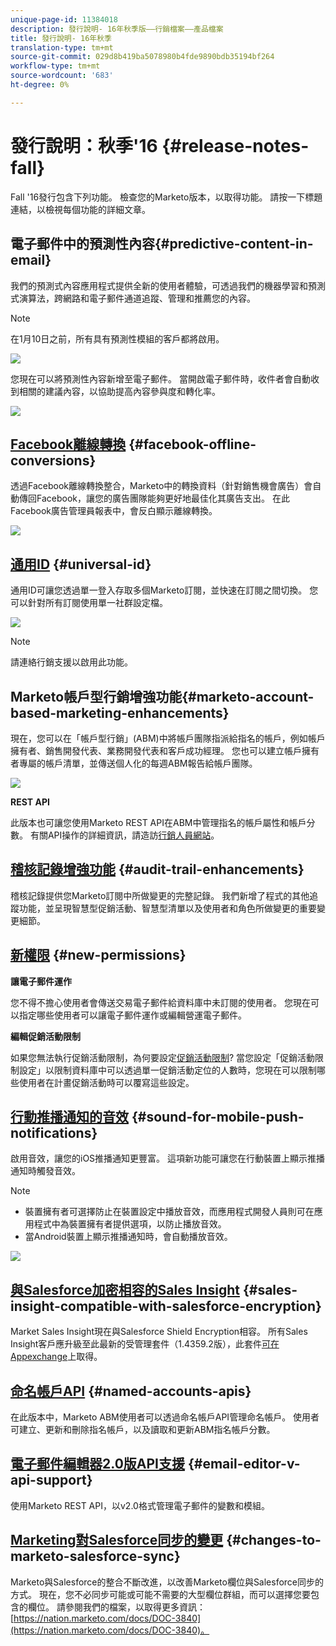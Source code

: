 ```yaml
---
unique-page-id: 11384018
description: 發行說明- 16年秋季版——行銷檔案——產品檔案
title: 發行說明- 16年秋季
translation-type: tm+mt
source-git-commit: 029d8b419ba5078980b4fde9890bdb35194bf264
workflow-type: tm+mt
source-wordcount: '683'
ht-degree: 0%

---
```



# 發行說明：秋季&#39;16 {#release-notes-fall}

Fall &#39;16發行包含下列功能。 檢查您的Marketo版本，以取得功能。 請按一下標題連結，以檢視每個功能的詳細文章。

## 電子郵件中的預測性內容{#predictive-content-in-email}

我們的預測式內容應用程式提供全新的使用者體驗，可透過我們的機器學習和預測式演算法，跨網路和電子郵件通道追蹤、管理和推薦您的內容。

>[!NOTE]
>
>在1月10日之前，所有具有預測性模組的客戶都將啟用。

![](assets/shafe.png)

您現在可以將預測性內容新增至電子郵件。 當開啟電子郵件時，收件者會自動收到相關的建議內容，以協助提高內容參與度和轉化率。

![](assets/predictive.png)

## [Facebook離線轉換](/help/marketo/product-docs/demand-generation/facebook/understanding-facebook-offline-conversions.md) {#facebook-offline-conversions}

透過Facebook離線轉換整合，Marketo中的轉換資料（針對銷售機會廣告）會自動傳回Facebook，讓您的廣告團隊能夠更好地最佳化其廣告支出。 在此Facebook廣告管理員報表中，會反白顯示離線轉換。

![](assets/facebook.png)

## [通用ID](/help/marketo/product-docs/administration/settings/using-a-universal-id-for-subscription-login.md) {#universal-id}

通用ID可讓您透過單一登入存取多個Marketo訂閱，並快速在訂閱之間切換。 您可以針對所有訂閱使用單一社群設定檔。

![](assets/image2016-11-3-15-3a10-3a16.png)

>[!NOTE]
>
>請連絡行銷支援以啟用此功能。

## Marketo帳戶型行銷增強功能{#marketo-account-based-marketing-enhancements}

現在，您可以在「帳戶型行銷」(ABM)中將帳戶團隊指派給指名的帳戶，例如帳戶擁有者、銷售開發代表、業務開發代表和客戶成功經理。 您也可以建立帳戶擁有者專屬的帳戶清單，並傳送個人化的每週ABM報告給帳戶團隊。

![](assets/account-team-11-15-16.png)

**REST API**

此版本也可讓您使用Marketo REST API在ABM中管理指名的帳戶屬性和帳戶分數。 有關API操作的詳細資訊，請造訪[行銷人員網站](https://developers.marketo.com/rest-api/lead-database/named-accounts)。

## [稽核記錄增強功能](/help/marketo/product-docs/administration/audit-trail/change-details-in-audit-trail.md) {#audit-trail-enhancements}

稽核記錄提供您Marketo訂閱中所做變更的完整記錄。 我們新增了程式的其他追蹤功能，並呈現智慧型促銷活動、智慧型清單以及使用者和角色所做變更的重要變更細節。

## [新權限](/help/marketo/product-docs/administration/users-and-roles/managing-user-roles-and-permissions/descriptions-of-role-permissions.md) {#new-permissions}

**讓電子郵件運作**

您不得不擔心使用者會傳送交易電子郵件給資料庫中未訂閱的使用者。 您現在可以指定哪些使用者可以讓電子郵件運作或編輯營運電子郵件。

**編輯促銷活動限制**

如果您無法執行促銷活動限制，為何要設定[促銷活動限制](/help/marketo/product-docs/administration/email-setup/enable-person-restrictions-for-smart-campaigns.md)? 當您設定「促銷活動限制設定」以限制資料庫中可以透過單一促銷活動定位的人數時，您現在可以限制哪些使用者在計畫促銷活動時可以覆寫這些設定。

## [行動推播通知的音效](/help/marketo/product-docs/mobile-marketing/push-notifications/configure-mobile-push-notification.md) {#sound-for-mobile-push-notifications}

啟用音效，讓您的iOS推播通知更豐富。 這項新功能可讓您在行動裝置上顯示推播通知時觸發音效。

>[!NOTE]
>
>* 裝置擁有者可選擇防止在裝置設定中播放音效，而應用程式開發人員則可在應用程式中為裝置擁有者提供選項，以防止播放音效。
>* 當Android裝置上顯示推播通知時，會自動播放音效。


![](assets/sound-for-push-notifications.png)

## [與Salesforce加密相容的Sales Insight](/help/marketo/product-docs/marketo-sales-insight/msi-for-salesforce/installation/install-marketo-sales-insight-package-in-salesforce-appexchange.md) {#sales-insight-compatible-with-salesforce-encryption}

Market Sales Insight現在與Salesforce Shield Encryption相容。 所有Sales Insight客戶應升級至此最新的受管理套件（1.4359.2版），此套件[可在Appexchange](https://appexchange.salesforce.com/listingDetail?listingId=a0N30000001SVZmEAO)上取得。

## [命名帳戶API](https://developers.marketo.com/rest-api/lead-database/named-accounts/) {#named-accounts-apis}

在此版本中，Marketo ABM使用者可以透過命名帳戶API管理命名帳戶。 使用者可建立、更新和刪除指名帳戶，以及讀取和更新ABM指名帳戶分數。

## [電子郵件編輯器2.0版API支援](https://developers.marketo.com/rest-api/assets/emails/) {#email-editor-v-api-support}

使用Marketo REST API，以v2.0格式管理電子郵件的變數和模組。

## [Marketing對Salesforce同步的變更](https://nation.marketo.com/docs/DOC-3840) {#changes-to-marketo-salesforce-sync}

Marketo與Salesforce的整合不斷改進，以改善Marketo欄位與Salesforce同步的方式。 現在，您不必同步可能或可能不需要的大型欄位群組，而可以選擇您要包含的欄位。 請參閱我們的檔案，以取得更多資訊：[https://nation.marketo.com/docs/DOC-3840](https://nation.marketo.com/docs/DOC-3840)。
